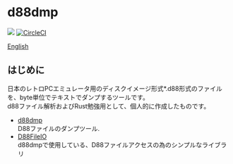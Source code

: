 d88dmp
=======
![](https://github.com/ORYZAPAO/d88dmp/workflows/Rust/badge.svg)
[![CircleCI](https://circleci.com/gh/ORYZAPAO/d88dmp/tree/main.svg?style=svg)](https://circleci.com/gh/ORYZAPAO/d88dmp/tree/main)

[English](/README.md)

はじめに
--------

日本のレトロPCエミュレータ用のディスクイメージ形式*.d88形式のファイルを、byte単位でテキストでダンプするツールです。  
d88ファイル解析およびRust勉強用として、個人的に作成したものです。  

+ [d88dmp](/d88dmp/README_J.md)  
  D88ファイルのダンプツール.  
+ [D88FileIO](/crates/D88FileIO/README.md)   
  d88dmpで使用している、D88ファイルアクセスの為のシンプルなライブラリ


